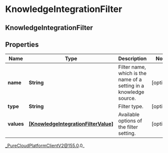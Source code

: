 # KnowledgeIntegrationFilter

## KnowledgeIntegrationFilter

## Properties

|Name | Type | Description | Notes|
|------------ | ------------- | ------------- | -------------|
| **name** | **String** | Filter name, which is the name of a setting in a knowledge source. | [optional] |
| **type** | **String** | Filter type. | [optional] |
| **values** | [**[KnowledgeIntegrationFilterValue]**](KnowledgeIntegrationFilterValue) | Available options of the filter setting. | [optional] |



_PureCloudPlatformClientV2@155.0.0_
